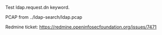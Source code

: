 Test ldap.request.dn keyword.

PCAP from ../ldap-search/ldap.pcap

Redmine ticket: https://redmine.openinfosecfoundation.org/issues/7471